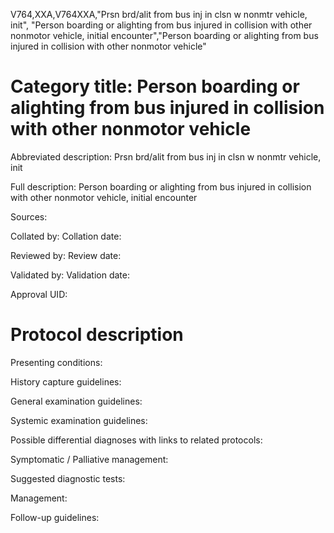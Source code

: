 V764,XXA,V764XXA,"Prsn brd/alit from bus inj in clsn w nonmtr vehicle, init", "Person boarding or alighting from bus injured in collision with other nonmotor vehicle, initial encounter","Person boarding or alighting from bus injured in collision with other nonmotor vehicle"
# Category title: Person boarding or alighting from bus injured in collision with other nonmotor vehicle

Abbreviated description: Prsn brd/alit from bus inj in clsn w nonmtr vehicle, init

Full description: Person boarding or alighting from bus injured in collision with other nonmotor vehicle, initial encounter

Sources:

Collated by:
Collation date:

Reviewed by:
Review date:

Validated by:
Validation date:

Approval UID:

# Protocol description

Presenting conditions:

History capture guidelines:

General examination guidelines:

Systemic examination guidelines:

Possible differential diagnoses with links to related protocols:

Symptomatic / Palliative management:

Suggested diagnostic tests:

Management:

Follow-up guidelines:
